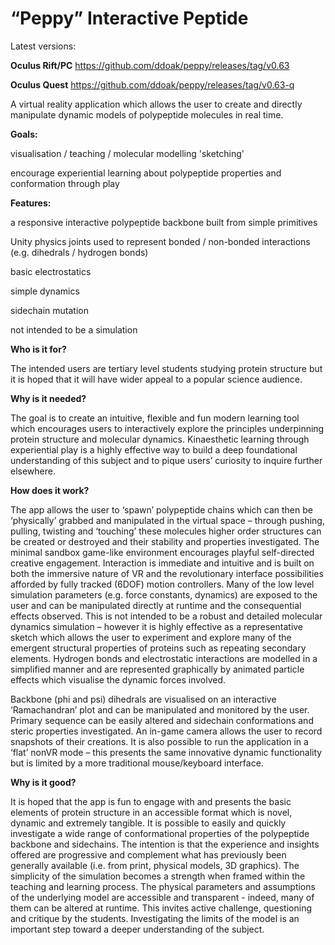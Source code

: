 # “Peppy” Interactive Peptide
Latest versions:

<b>Oculus Rift/PC</b> https://github.com/ddoak/peppy/releases/tag/v0.63

<b>Oculus Quest</b> https://github.com/ddoak/peppy/releases/tag/v0.63-q

A virtual reality application which allows the user to create and directly manipulate dynamic
models of polypeptide molecules in real time.

<b>Goals:</b>

visualisation / teaching / molecular modelling 'sketching' 

encourage experiential learning about polypeptide properties and conformation through play

<b>Features:</b>

a responsive interactive polypeptide backbone built from simple primitives

Unity physics joints used to represent bonded / non-bonded interactions (e.g. dihedrals / hydrogen bonds)

basic electrostatics

simple dynamics

sidechain mutation

not intended to be a simulation


<b>Who is it for?</b>

The intended users are tertiary level students studying protein structure but it is hoped that
it will have wider appeal to a popular science audience.

<b>Why is it needed?</b>

The goal is to create an intuitive, flexible and fun modern learning tool which encourages
users to interactively explore the principles underpinning protein structure and molecular
dynamics.
Kinaesthetic learning through experiential play is a highly effective
way to build a deep foundational understanding of this subject and to pique users’ curiosity
to inquire further elsewhere.

<b>How does it work?</b>

The app allows the user to ‘spawn’ polypeptide chains which can then be ‘physically’
grabbed and manipulated in the virtual space – through pushing, pulling, twisting and
‘touching’ these molecules higher order structures can be created or destroyed and their
stability and properties investigated.
The minimal sandbox game-like environment encourages playful self-directed creative
engagement. Interaction is immediate and intuitive and is built on both the immersive
nature of VR and the revolutionary interface possibilities afforded by fully tracked (6DOF)
motion controllers.
Many of the low level simulation parameters (e.g. force constants, dynamics) are exposed to
the user and can be manipulated directly at runtime and the consequential effects
observed. This is not intended to be a robust and detailed molecular dynamics simulation –
however it is highly effective as a representative sketch which allows the user to experiment
and explore many of the emergent structural properties of proteins such as repeating
secondary elements.
Hydrogen bonds and electrostatic interactions are modelled in a simplified manner and are
represented graphically by animated particle effects which visualise the dynamic forces
involved.

Backbone (phi and psi) dihedrals are visualised on an interactive ‘Ramachandran’ plot and
can be manipulated and monitored by the user.
Primary sequence can be easily altered and sidechain conformations and steric properties
investigated. An in-game camera allows the user to record snapshots of their creations.
It is also possible to run the application in a ‘flat’ nonVR mode – this presents the same
innovative dynamic functionality but is limited by a more traditional mouse/keyboard
interface.

<b>Why is it good?</b>

It is hoped that the app is fun to engage with and presents the basic elements of protein
structure in an accessible format which is novel, dynamic and extremely tangible. It is
possible to easily and quickly investigate a wide range of conformational properties of the
polypeptide backbone and sidechains. The intention is that the experience and insights offered
are progressive and complement what has previously been generally available (i.e. from
print, physical models, 3D graphics).
The simplicity of the simulation becomes a strength when framed within the teaching and
learning process. The physical parameters and assumptions of the underlying model are
accessible and transparent - indeed, many of them can be altered at runtime. This invites
active challenge, questioning and critique by the students. Investigating the limits of the
model is an important step toward a deeper understanding of the subject.

